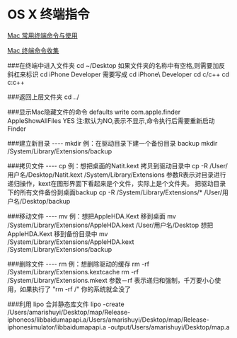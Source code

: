 # OS X 终端指令

<!-- create time: 2014-12-07 22:13:32  -->

[Mac 常用终端命令与使用 ](http://bbs.ithome.com/thread-441231-1-1.html)

[Mac 终端命令收集](http://blog.csdn.net/ysy441088327/article/details/7890879)

###在终端中进入文件夹
    cd ~/Desktop
    如果文件夹的名称中有空格,则需要加反斜杠来标识
    cd iPhone Developer  需要写成 cd iPhone\ Developer
    cd c/c++  cd c\:c++
    
###返回上层文件夹
    cd ../
    
###显示Mac隐藏文件的命令
    defaults write com.apple.finder AppleShowAllFiles  YES
    注:默认为NO,表示不显示,命令执行后需要重新启动Finder
    
###建立新目录 ---- mkdir 
    例：在驱动目录下建一个备份目录 backup 
    mkdir /System/Library/Extensions/backup
    
###拷贝文件 ---- cp 
    例：想把桌面的Natit.kext 拷贝到驱动目录中 
    cp -R /User/用户名/Desktop/Natit.kext /System/Library/Extensions 
    参数R表示对目录进行递归操作，kext在图形界面下看起来是个文件，实际上是个文件夹。
    把驱动目录下的所有文件备份到桌面backup 
    cp -R /System/Library/Extensions/* /User/用户名/Desktop/backup

###移动文件 ---- mv 
    例：想把AppleHDA.Kext 移到桌面 
    mv /System/Library/Extensions/AppleHDA.kext /User/用户名/Desktop 
    想把AppleHDA.Kext 移到备份目录中 
    mv /System/Library/Extensions/AppleHDA.kext /System/Library/Extensions/backup 
    
###删除文件 ---- rm 
        例：想删除驱动的缓存 
        rm -rf /System/Library/Extensions.kextcache 
        rm -rf /System/Library/Extensions.mkext 
        参数－rf 表示递归和强制，千万要小心使用，如果执行了 "rm -rf /" 你的系统就全没了 

###利用 lipo 合并静态库文件
    lipo -create /Users/amarishuyi/Desktop/map/Release-iphoneos/libbaidumapapi.a/Users/amarishuyi/Desktop/map/Release-iphonesimulator/libbaidumapapi.a -output/Users/amarishuyi/Desktop/map.a
    
